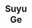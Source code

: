---
layout: page
title: Suyu<br>Ge
description: CS Phd student<br>co-advised with Jiawei Han
img: assets/img/students/suyu.jpeg
redirect: https://gesy17.github.io/
importance: 4
category: "students"
---